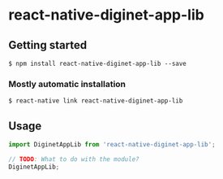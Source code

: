 # react-native-diginet-app-lib

## Getting started

`$ npm install react-native-diginet-app-lib --save`

### Mostly automatic installation

`$ react-native link react-native-diginet-app-lib`

## Usage
```javascript
import DiginetAppLib from 'react-native-diginet-app-lib';

// TODO: What to do with the module?
DiginetAppLib;
```
